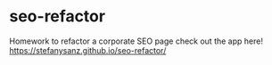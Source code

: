 # seo-refactor
Homework to refactor a corporate SEO page
check out the app here! https://stefanysanz.github.io/seo-refactor/
